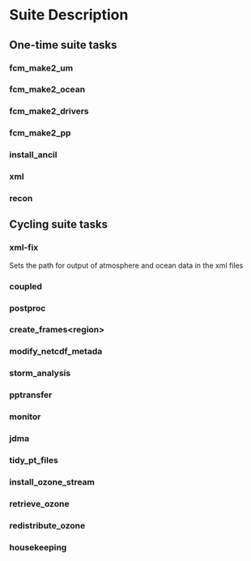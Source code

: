 # Suite Description
## One-time suite tasks
### fcm_make2_um
### fcm_make2_ocean
### fcm_make2_drivers
### fcm_make2_pp
### install_ancil
### xml
### recon
## Cycling suite tasks
### xml-fix
Sets the path for output of atmosphere and ocean data in the xml files 
### coupled
### postproc
### create_frames\<region\>
### modify_netcdf_metada
### storm_analysis
### pptransfer
### monitor
### jdma
### tidy_pt_files
### install_ozone_stream
### retrieve_ozone
### redistribute_ozone
### housekeeping

